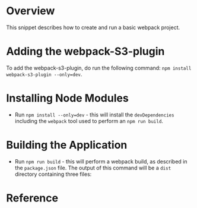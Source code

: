 # Overview

This snippet describes how to create and run a basic webpack project.

# Adding the webpack-S3-plugin

To add the webpack-s3-plugin, do run the following command: `npm install webpack-s3-plugin --only=dev`.

# Installing Node Modules

- Run `npm install --only=dev` - this will install the `devDependencies` including the `webpack` tool used to perform an `npm run build`.

# Building the Application

- Run `npm run build` - this will perform a webpack build, as described in the `package.json` file. The output of this command will be a `dist` directory containing three files: 

# Reference

